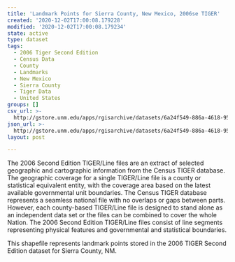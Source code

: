 ```yaml
---
title: 'Landmark Points for Sierra County, New Mexico, 2006se TIGER'
created: '2020-12-02T17:00:08.179228'
modified: '2020-12-02T17:00:08.179234'
state: active
type: dataset
tags:
  - 2006 Tiger Second Edition
  - Census Data
  - County
  - Landmarks
  - New Mexico
  - Sierra County
  - Tiger Data
  - United States
groups: []
csv_url: >-
  http://gstore.unm.edu/apps/rgisarchive/datasets/6a24f549-886a-4618-9561-247fd0cda595/tgr2006se_sier_lpt.derived.csv
json_url: >-
  http://gstore.unm.edu/apps/rgisarchive/datasets/6a24f549-886a-4618-9561-247fd0cda595/tgr2006se_sier_lpt.derived.json
layout: post

---
```

The 2006 Second Edition TIGER/Line files are an extract of selected geographic and cartographic information from the Census TIGER database.  The geographic coverage for a single TIGER/Line file is a county or statistical equivalent entity, with the coverage area based on the latest available governmental unit boundaries. The Census TIGER database represents a seamless national file with no overlaps or gaps between parts.  However, each county-based TIGER/Line file is designed to stand alone as an independent data set or the files can be combined to cover the whole Nation.  The 2006 Second Edition  TIGER/Line files consist of line segments representing physical features and governmental and statistical boundaries.  

This shapefile represents landmark points stored in the 2006 TIGER Second Edition dataset for Sierra County, NM.
